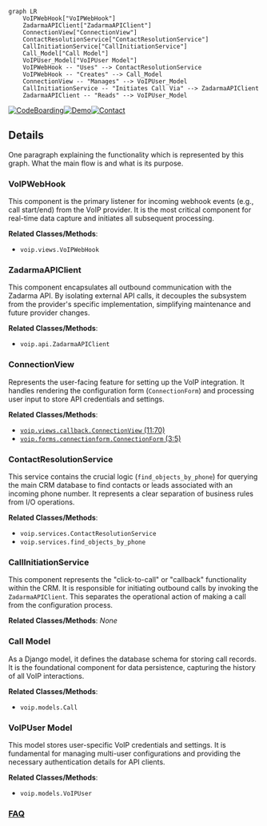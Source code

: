 ```mermaid
graph LR
    VoIPWebHook["VoIPWebHook"]
    ZadarmaAPIClient["ZadarmaAPIClient"]
    ConnectionView["ConnectionView"]
    ContactResolutionService["ContactResolutionService"]
    CallInitiationService["CallInitiationService"]
    Call_Model["Call Model"]
    VoIPUser_Model["VoIPUser Model"]
    VoIPWebHook -- "Uses" --> ContactResolutionService
    VoIPWebHook -- "Creates" --> Call_Model
    ConnectionView -- "Manages" --> VoIPUser_Model
    CallInitiationService -- "Initiates Call Via" --> ZadarmaAPIClient
    ZadarmaAPIClient -- "Reads" --> VoIPUser_Model
```

[![CodeBoarding](https://img.shields.io/badge/Generated%20by-CodeBoarding-9cf?style=flat-square)](https://github.com/CodeBoarding/CodeBoarding)[![Demo](https://img.shields.io/badge/Try%20our-Demo-blue?style=flat-square)](https://www.codeboarding.org/demo)[![Contact](https://img.shields.io/badge/Contact%20us%20-%20contact@codeboarding.org-lightgrey?style=flat-square)](mailto:contact@codeboarding.org)

## Details

One paragraph explaining the functionality which is represented by this graph. What the main flow is and what is its purpose.

### VoIPWebHook
This component is the primary listener for incoming webhook events (e.g., call start/end) from the VoIP provider. It is the most critical component for real-time data capture and initiates all subsequent processing.


**Related Classes/Methods**:

- `voip.views.VoIPWebHook`


### ZadarmaAPIClient
This component encapsulates all outbound communication with the Zadarma API. By isolating external API calls, it decouples the subsystem from the provider's specific implementation, simplifying maintenance and future provider changes.


**Related Classes/Methods**:

- `voip.api.ZadarmaAPIClient`


### ConnectionView
Represents the user-facing feature for setting up the VoIP integration. It handles rendering the configuration form (`ConnectionForm`) and processing user input to store API credentials and settings.


**Related Classes/Methods**:

- <a href="https://github.com/DjangoCRM/django-crm/blob/main/voip/views/callback.py#L11-L70" target="_blank" rel="noopener noreferrer">`voip.views.callback.ConnectionView` (11:70)</a>
- <a href="https://github.com/DjangoCRM/django-crm/blob/main/voip/forms/connectionform.py#L3-L5" target="_blank" rel="noopener noreferrer">`voip.forms.connectionform.ConnectionForm` (3:5)</a>


### ContactResolutionService
This service contains the crucial logic (`find_objects_by_phone`) for querying the main CRM database to find contacts or leads associated with an incoming phone number. It represents a clear separation of business rules from I/O operations.


**Related Classes/Methods**:

- `voip.services.ContactResolutionService`
- `voip.services.find_objects_by_phone`


### CallInitiationService
This component represents the "click-to-call" or "callback" functionality within the CRM. It is responsible for initiating outbound calls by invoking the `ZadarmaAPIClient`. This separates the operational action of making a call from the configuration process.


**Related Classes/Methods**: _None_

### Call Model
As a Django model, it defines the database schema for storing call records. It is the foundational component for data persistence, capturing the history of all VoIP interactions.


**Related Classes/Methods**:

- `voip.models.Call`


### VoIPUser Model
This model stores user-specific VoIP credentials and settings. It is fundamental for managing multi-user configurations and providing the necessary authentication details for API clients.


**Related Classes/Methods**:

- `voip.models.VoIPUser`




### [FAQ](https://github.com/CodeBoarding/GeneratedOnBoardings/tree/main?tab=readme-ov-file#faq)